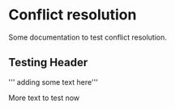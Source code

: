# Conflict resolution

Some documentation to test conflict resolution.

## Testing Header

''' adding some text here'''

More text to test now
